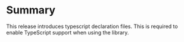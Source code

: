 # Summary
This release introduces typescript declaration files. This is required to enable
TypeScript support when using the library.
